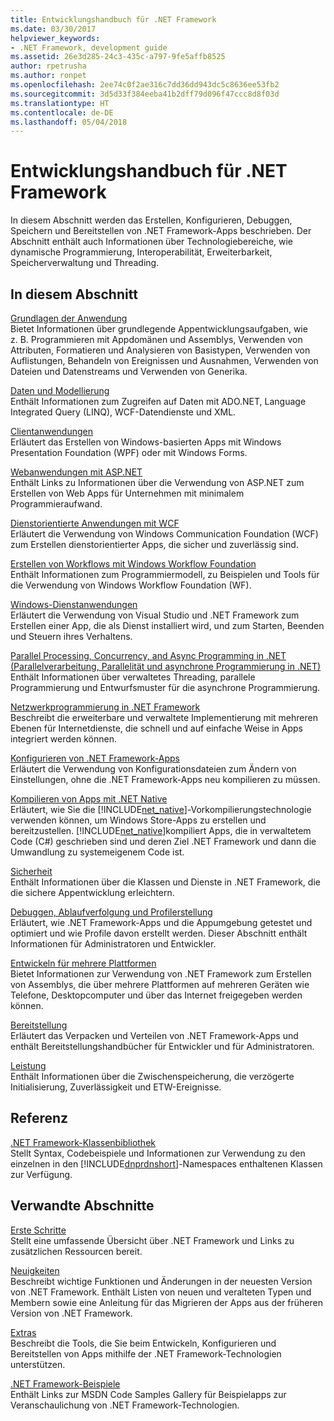 ```yaml
---
title: Entwicklungshandbuch für .NET Framework
ms.date: 03/30/2017
helpviewer_keywords:
- .NET Framework, development guide
ms.assetid: 26e3d285-24c3-435c-a797-9fe5affb8525
author: rpetrusha
ms.author: ronpet
ms.openlocfilehash: 2ee74c0f2ae316c7dd36dd943dc5c8636ee53fb2
ms.sourcegitcommit: 3d5d33f384eeba41b2dff79d096f47ccc8d8f03d
ms.translationtype: HT
ms.contentlocale: de-DE
ms.lasthandoff: 05/04/2018
---
```

# <a name="net-framework-development-guide"></a>Entwicklungshandbuch für .NET Framework
In diesem Abschnitt werden das Erstellen, Konfigurieren, Debuggen, Speichern und Bereitstellen von .NET Framework-Apps beschrieben. Der Abschnitt enthält auch Informationen über Technologiebereiche, wie dynamische Programmierung, Interoperabilität, Erweiterbarkeit, Speicherverwaltung und Threading.  
  
## <a name="in-this-section"></a>In diesem Abschnitt  
 [Grundlagen der Anwendung](../../docs/standard/application-essentials.md)  
 Bietet Informationen über grundlegende Appentwicklungsaufgaben, wie z. B. Programmieren mit Appdomänen und Assemblys, Verwenden von Attributen, Formatieren und Analysieren von Basistypen, Verwenden von Auflistungen, Behandeln von Ereignissen und Ausnahmen, Verwenden von Dateien und Datenstreams und Verwenden von Generika.  
  
 [Daten und Modellierung](../../docs/framework/data/index.md)  
 Enthält Informationen zum Zugreifen auf Daten mit ADO.NET, Language Integrated Query (LINQ), WCF-Datendienste und XML.  
  
 [Clientanwendungen](../../docs/framework/develop-client-apps.md)  
 Erläutert das Erstellen von Windows-basierten Apps mit Windows Presentation Foundation (WPF) oder mit Windows Forms.  
  
 [Webanwendungen mit ASP.NET](../../docs/framework/develop-web-apps-with-aspnet.md)  
 Enthält Links zu Informationen über die Verwendung von ASP.NET zum Erstellen von Web Apps für Unternehmen mit minimalem Programmieraufwand.  
  
 [Dienstorientierte Anwendungen mit WCF](../../docs/framework/wcf/index.md)  
 Erläutert die Verwendung von Windows Communication Foundation (WCF) zum Erstellen dienstorientierter Apps, die sicher und zuverlässig sind.  
  
 [Erstellen von Workflows mit Windows Workflow Foundation](windows-workflow-foundation/index.md)     
 Enthält Informationen zum Programmiermodell, zu Beispielen und Tools für die Verwendung von Windows Workflow Foundation (WF).  

 [Windows-Dienstanwendungen](../../docs/framework/windows-services/index.md)  
 Erläutert die Verwendung von Visual Studio und .NET Framework zum Erstellen einer App, die als Dienst installiert wird, und zum Starten, Beenden und Steuern ihres Verhaltens.  
  
 [Parallel Processing, Concurrency, and Async Programming in .NET (Parallelverarbeitung, Parallelität und asynchrone Programmierung in .NET)](../../docs/standard/parallel-processing-and-concurrency.md)  
 Enthält Informationen über verwaltetes Threading, parallele Programmierung und Entwurfsmuster für die asynchrone Programmierung.  
  
 [Netzwerkprogrammierung in .NET Framework](../../docs/framework/network-programming/index.md)  
 Beschreibt die erweiterbare und verwaltete Implementierung mit mehreren Ebenen für Internetdienste, die schnell und auf einfache Weise in Apps integriert werden können.  
  
 [Konfigurieren von .NET Framework-Apps](configure-apps/index.md)    
 Erläutert die Verwendung von Konfigurationsdateien zum Ändern von Einstellungen, ohne die .NET Framework-Apps neu kompilieren zu müssen.  
  
 [Kompilieren von Apps mit .NET Native](../../docs/framework/net-native/index.md)  
 Erläutert, wie Sie die [!INCLUDE[net_native](../../includes/net-native-md.md)]-Vorkompilierungstechnologie verwenden können, um Windows Store-Apps zu erstellen und bereitzustellen. [!INCLUDE[net_native](../../includes/net-native-md.md)]kompiliert Apps, die in verwaltetem Code (C#) geschrieben sind und deren Ziel .NET Framework und dann die Umwandlung zu systemeigenem Code ist.  
  
 [Sicherheit](../../docs/standard/security/index.md)  
 Enthält Informationen über die Klassen und Dienste in .NET Framework, die die sichere Appentwicklung erleichtern.  
  
 [Debuggen, Ablaufverfolgung und Profilerstellung](../../docs/framework/debug-trace-profile/index.md)  
 Erläutert, wie .NET Framework-Apps und die Appumgebung getestet und optimiert und wie Profile davon erstellt werden. Dieser Abschnitt enthält Informationen für Administratoren und Entwickler.  
  
 [Entwickeln für mehrere Plattformen](../../docs/standard/cross-platform/index.md)  
 Bietet Informationen zur Verwendung von .NET Framework zum Erstellen von Assemblys, die über mehrere Plattformen auf mehreren Geräten wie Telefone, Desktopcomputer und über das Internet freigegeben werden können.  
  
 [Bereitstellung](../../docs/framework/deployment/index.md)  
 Erläutert das Verpacken und Verteilen von .NET Framework-Apps und enthält Bereitstellungshandbücher für Entwickler und für Administratoren.  
  
 [Leistung](../../docs/framework/performance/index.md)  
 Enthält Informationen über die Zwischenspeicherung, die verzögerte Initialisierung, Zuverlässigkeit und ETW-Ereignisse.  
  
 <!--zz [Advanced Reading for the .NET Framework](http://msdn.microsoft.com/library/faae8083-fecb-4514-b133-b0a5a32a7c3c)  
 Provides information about advanced development tasks and techniques in the .NET Framework, including extensibility, interoperability, and reflection. Also includes the reference topics for unmanaged APIs that can be used by managed apps, such as runtime hosts, compilers, disassemblers, debuggers, and profilers.  --> 
  
## <a name="reference"></a>Referenz  
 [.NET Framework-Klassenbibliothek](/dotnet/api/?view=netframework-4.7)  
 Stellt Syntax, Codebeispiele und Informationen zur Verwendung zu den einzelnen in den [!INCLUDE[dnprdnshort](../../includes/dnprdnshort-md.md)]-Namespaces enthaltenen Klassen zur Verfügung.  
  
## <a name="related-sections"></a>Verwandte Abschnitte  
 [Erste Schritte](../../docs/framework/get-started/index.md)  
 Stellt eine umfassende Übersicht über .NET Framework und Links zu zusätzlichen Ressourcen bereit.  
  
 [Neuigkeiten](../../docs/framework/whats-new/index.md)  
 Beschreibt wichtige Funktionen und Änderungen in der neuesten Version von .NET Framework. Enthält Listen von neuen und veralteten Typen und Membern sowie eine Anleitung für das Migrieren der Apps aus der früheren Version von .NET Framework.  
  
 [Extras](../../docs/framework/tools/index.md)  
 Beschreibt die Tools, die Sie beim Entwickeln, Konfigurieren und Bereitstellen von Apps mithilfe der .NET Framework-Technologien unterstützen.  
  
 [.NET Framework-Beispiele](http://msdn.microsoft.com/library/177055f8-4a1f-43e7-aee6-995c196079b1)  
 Enthält Links zur MSDN Code Samples Gallery für Beispielapps zur Veranschaulichung von .NET Framework-Technologien.

